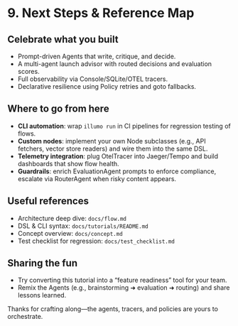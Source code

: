 # 9. Next Steps & Reference Map

## Celebrate what you built
- Prompt-driven Agents that write, critique, and decide.
- A multi-agent launch advisor with routed decisions and evaluation scores.
- Full observability via Console/SQLite/OTEL tracers.
- Declarative resilience using Policy retries and goto fallbacks.

## Where to go from here
- **CLI automation**: wrap `illumo run` in CI pipelines for regression testing of flows.
- **Custom nodes**: implement your own Node subclasses (e.g., API fetchers, vector store readers) and wire them into the same DSL.
- **Telemetry integration**: plug OtelTracer into Jaeger/Tempo and build dashboards that show flow health.
- **Guardrails**: enrich EvaluationAgent prompts to enforce compliance, escalate via RouterAgent when risky content appears.

## Useful references
- Architecture deep dive: `docs/flow.md`
- DSL & CLI syntax: `docs/tutorials/README.md`
- Concept overview: `docs/concept.md`
- Test checklist for regression: `docs/test_checklist.md`

## Sharing the fun
- Try converting this tutorial into a “feature readiness” tool for your team.
- Remix the Agents (e.g., brainstorming ➜ evaluation ➜ routing) and share lessons learned.

Thanks for crafting along—the agents, tracers, and policies are yours to orchestrate.
